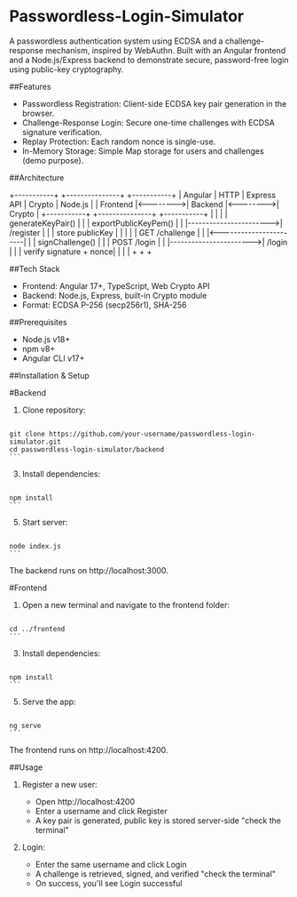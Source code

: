 # Passwordless-Login-Simulator

A passwordless authentication system using ECDSA and a challenge-response mechanism, inspired by WebAuthn. Built with an Angular frontend and a Node.js/Express backend to demonstrate secure, password-free login using public-key cryptography.

##Features

- Passwordless Registration: Client-side ECDSA key pair generation in the browser.
- Challenge-Response Login: Secure one-time challenges with ECDSA signature verification.
- Replay Protection: Each random nonce is single-use.
- In-Memory Storage: Simple Map storage for users and challenges (demo purpose).

##Architecture

+-----------+          +---------------+          +-----------+
| Angular   |  HTTP    |  Express API  |  Crypto  | Node.js   |
| Frontend  |<-------->|  Backend      |<-------->| Crypto    |
+-----------+          +---------------+          +-----------+
     |                        |                         |
     | generateKeyPair()      |                         |
     | exportPublicKeyPem()   |                         |
     |----------------------->| /register               |
     |                        | store publicKey         |
     |                        |                         |
     |   GET /challenge       |                         |
     |<-----------------------|                         |
     |   signChallenge()      |                         |
     |   POST /login          |                         |
     |----------------------->| /login                  |
     |                        | verify signature + nonce|
     |                        |                         |
     +                        +                         +

##Tech Stack

- Frontend: Angular 17+, TypeScript, Web Crypto API
- Backend: Node.js, Express, built-in Crypto module
- Format: ECDSA P-256 (secp256r1), SHA-256

##Prerequisites

- Node.js v18+
- npm v8+
- Angular CLI v17+

##Installation & Setup

#Backend
  1. Clone repository:
     ```bash
    git clone https://github.com/your-username/passwordless-login-simulator.git
    cd passwordless-login-simulator/backend
    ```
  3. Install dependencies:
     ```bash
    npm install
    ```
  5. Start server:
     ```bash
    node index.js
    ```
   The backend runs on http://localhost:3000.

#Frontend
  1. Open a new terminal and navigate to the frontend folder:
     ```bash
    cd ../frontend
    ```
  3. Install dependencies:
     ```bash
    npm install
    ```
  5. Serve the app:
     ```bash
    ng serve
    ```
   The frontend runs on http://localhost:4200.

##Usage

  1. Register a new user:
     - Open http://localhost:4200
     - Enter a username and click Register
     - A key pair is generated, public key is stored server-side "check the terminal"
     
  2. Login:
     - Enter the same username and click Login
     - A challenge is retrieved, signed, and verified "check the terminal"
     - On success, you'll see Login successful
